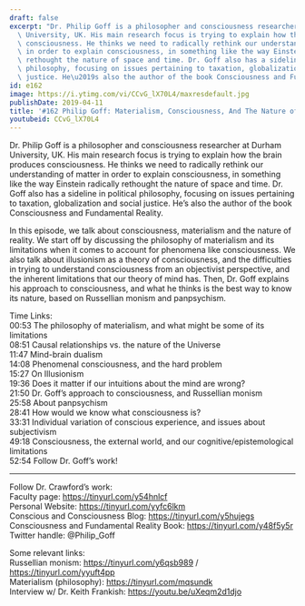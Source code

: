 ```yaml
---
draft: false
excerpt: "Dr. Philip Goff is a philosopher and consciousness researcher at Durham\
  \ University, UK. His main research focus is trying to explain how the brain produces\
  \ consciousness. He thinks we need to radically rethink our understanding of matter\
  \ in order to explain consciousness, in something like the way Einstein radically\
  \ rethought the nature of space and time. Dr. Goff also has a sideline in political\
  \ philosophy, focusing on issues pertaining to taxation, globalization and social\
  \ justice. He\u2019s also the author of the book Consciousness and Fundamental Reality."
id: e162
image: https://i.ytimg.com/vi/CCvG_lX70L4/maxresdefault.jpg
publishDate: 2019-04-11
title: '#162 Philip Goff: Materialism, Consciousness, And The Nature of Reality'
youtubeid: CCvG_lX70L4
---
```

Dr. Philip Goff is a philosopher and consciousness researcher at Durham University, UK. His main research focus is trying to explain how the brain produces consciousness. He thinks we need to radically rethink our understanding of matter in order to explain consciousness, in something like the way Einstein radically rethought the nature of space and time. Dr. Goff also has a sideline in political philosophy, focusing on issues pertaining to taxation, globalization and social justice. He’s also the author of the book Consciousness and Fundamental Reality.

In this episode, we talk about consciousness, materialism and the nature of reality. We start off by discussing the philosophy of materialism and its limitations when it comes to account for phenomena like consciousness. We also talk about illusionism as a theory of consciousness, and the difficulties in trying to understand consciousness from an objectivist perspective, and the inherent limitations that our theory of mind has. Then, Dr. Goff explains his approach to consciousness, and what he thinks is the best way to know its nature, based on Russellian monism and panpsychism. 

Time Links:  
00:53  The philosophy of materialism, and what might be some of its limitations  
08:51  Causal relationships vs. the nature of the Universe                                  
11:47  Mind-brain dualism       
14:08  Phenomenal consciousness, and the hard problem                  
15:27  On Illusionism               
19:36  Does it matter if our intuitions about the mind are wrong?                   
21:50  Dr. Goff’s approach to consciousness, and Russellian monism             
25:58  About panpsychism     
28:41  How would we know what consciousness is?    
33:31  Individual variation of conscious experience, and issues about subjectivism    
49:18  Consciousness, the external world, and our cognitive/epistemological limitations         
52:54  Follow Dr. Goff’s work!      

---

Follow Dr. Crawford’s work:  
Faculty page: https://tinyurl.com/y54hnlcf  
Personal Website: https://tinyurl.com/yyfc6lkm  
Conscious and Consciousness Blog: https://tinyurl.com/y5hujegs  
Consciousness and Fundamental Reality Book: https://tinyurl.com/y48f5y5r  
Twitter handle: @Philip_Goff

Some relevant links:  
Russellian monism: https://tinyurl.com/y6qsb989 / https://tinyurl.com/yyuft4pp  
Materialism (philosophy): https://tinyurl.com/mqsundk  
Interview w/ Dr. Keith Frankish: https://youtu.be/uXeqm2d1djo

